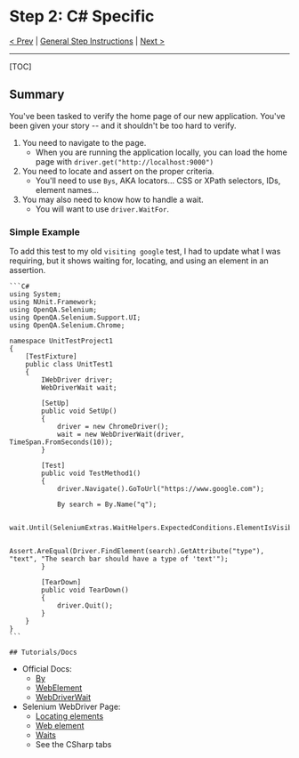 # Step 2: C# Specific

[< Prev](./CSharp1.md) | [General Step Instructions](../step2.md) | [Next >](./CSharp3.md)

---

[TOC]

## Summary

You've been tasked to verify the home page of our new application. You've been given your story -- and it shouldn't be too hard to verify.

1. You need to navigate to the page.
   - When you are running the application locally, you can load the home page with `driver.get("http://localhost:9000")`
1. You need to locate and assert on the proper criteria.
   - You'll need to use `Bys`, AKA locators... CSS or XPath selectors, IDs, element names...
2. You may also need to know how to handle a wait.
   - You will want to use `driver.WaitFor`.


### Simple Example

To add this test to my old `visiting google` test, I had to update what I was requiring, but it shows waiting for, locating, and using an element in an assertion.

    ```C#
    using System;
    using NUnit.Framework;
    using OpenQA.Selenium;
    using OpenQA.Selenium.Support.UI;
    using OpenQA.Selenium.Chrome;

    namespace UnitTestProject1
    {
        [TestFixture]
        public class UnitTest1
        {
            IWebDriver driver;
            WebDriverWait wait;
            
            [SetUp]
            public void SetUp()
            {
                driver = new ChromeDriver();
                wait = new WebDriverWait(driver, TimeSpan.FromSeconds(10));
            }

            [Test]
            public void TestMethod1()
            {
                driver.Navigate().GoToUrl("https://www.google.com");

                By search = By.Name("q");

                wait.Until(SeleniumExtras.WaitHelpers.ExpectedConditions.ElementIsVisible(search));

                Assert.AreEqual(Driver.FindElement(search).GetAttribute("type"), "text", "The search bar should have a type of 'text'");
            }

            [TearDown]
            public void TearDown()
            {
                driver.Quit();
            }
        }
    }
    ```

    ## Tutorials/Docs

- Official Docs:
    - [By](https://www.selenium.dev/selenium/docs/api/dotnet/html/T_OpenQA_Selenium_By.htm)
    - [WebElement](https://www.selenium.dev/selenium/docs/api/dotnet/html/T_OpenQA_Selenium_IWebElement.htm)
    - [WebDriverWait](https://www.selenium.dev/selenium/docs/api/dotnet/html/T_OpenQA_Selenium_Support_UI_WebDriverWait.htm)
- Selenium WebDriver Page:
    - [Locating elements](https://www.selenium.dev/documentation/en/webdriver/locating_elements/)
    - [Web element](https://www.selenium.dev/documentation/en/webdriver/web_element/)
    - [Waits](https://www.selenium.dev/documentation/en/webdriver/waits/)
    - See the CSharp tabs